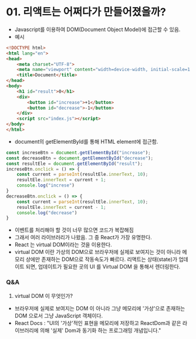 # 01. 리액트는 어쩌다가 만들어졌을까?
- Javascript를 이용하여 DOM(Document Object Model)에 접근할 수 있음.
- 예시
```HTML
<!DOCTYPE html>
<html lang="en">
<head>
    <meta charset="UTF-8">  
    <meta name="viewport" content="width=device-width, initial-scale=1.0">
    <title>Document</title>
</head>
<body>
    <h1 id="result">0</h1>
    <div>
        <button id="increase">+1</button>
        <button id="decrease">-1</button>
    </div>
    <script src="index.js"></script>
</body>
</html>
```
- document의 getElementById를 통해 HTML element에 접근함.

```JavaScript
const increseBtn = document.getElementById("increase");
const decreaseBtn = document.getElementById("decrease");
const resultEle = document.getElementById("result");
increseBtn.onclick = () => {
    const current = parseInt(resultEle.innerText, 10);
    resultEle.innerText = current + 1;
    console.log("increse")
}
decreaseBtn.onclick = () => {
    const current = parseInt(resultEle.innerText, 10);
    resultEle.innerText = current - 1;
    console.log("decrease")
}
```
- 이벤트를 처리해야 할 것이 너무 많으면 코드가 복잡해짐
- 그래서 여러 라이브러리가 나왔음. 그 중 React가 가장 유명한다.
- React 는 virtual DOM이라는 것을 이용한다.
- virtual DOM 이란 가상의 DOM으로 브라우저에 실제로 보여지는 것이 아니라 메모리 상에만 존재하는 DOM으로 작동속도가 빠르다. 리액트는 상태(state)가 업데이트 되면, 업데이트가 필요한 곳의 UI 를 Virtual DOM 을 통해서 렌더링한다.

### Q&A
1. virtual DOM 이 무엇인가? 
- 브라우저에 실제로 보여지는 DOM 이 아니라 그냥 메모리에 '가상'으로 존재하는 DOM 으로서 그냥 JavaScript 객체이다.
- React Docs : "UI의 '가상'적인 표현을 메모리에 저장하고 ReactDom과 같은 라이브러리에 의해 '실제' Dom과 동기화 하는 프로그래밍 개념입니다."